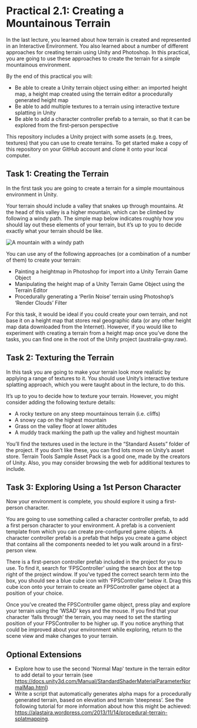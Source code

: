 # Practical 2.1: Creating a Mountainous Terrain

In the last lecture, you learned about how terrain is created and represented in an Interactive Environment. You also learned about a number of different approaches for creating terrain using Unity and Photoshop. In this practical, you are going to use these approaches to create the terrain for a simple mountainous environment.

By the end of this practical you will:

- Be able to create a Unity terrain object using either: an imported height map, a height map created using the terrain editor a procedurally generated height map
- Be able to add multiple textures to a terrain using interactive texture splatting in Unity
- Be able to add a character controller prefab to a terrain, so that it can be explored from the first-person perspective

This repository includes a Unity project with some assets (e.g. trees, textures) that you can use to create terrains. To get started make a copy of this repository on your GitHub account and clone it onto your local computer.

## Task 1: Creating the Terrain

In the first task you are going to create a terrain for a simple mountainous environment in Unity. 

Your terrain should include a valley that snakes up through mountains. At the head of this valley is a higher mountain, which can be climbed by following a windy path. The simple map below indicates roughly how you should lay out these elements of your terrain, but it’s up to you to decide exactly what your terrain should be like.

![A mountain with a windy path](https://github.com/UoY-IM-MPIE/mpie-p21-creating-terrain/blob/main/Instructions/mountainmap.jpg)

You can use any of the following approaches (or a combination of a number of them) to create your terrain:

- Painting a heightmap in Photoshop for import into a Unity Terrain Game Object
- Manipulating the height map of a Unity Terrain Game Object using the Terrain Editor
- Procedurally generating a ‘Perlin Noise’ terrain using Photoshop’s ‘Render Clouds’ Filter

For this task, it would be ideal if you could create your own terrain, and not base it on a height map that stores real geographic data (or any other height map data downloaded from the Internet). However, if you would like to experiment with creating a terrain from a height map once you’ve done the tasks, you can find one in the root of the Unity project (australia-gray.raw).

## Task 2: Texturing the Terrain

In this task you are going to make your terrain look more realistic by applying a range of textures to it. You should use Unity’s interactive texture splatting approach, which you were taught about in the lecture, to do this.

It’s up to you to decide how to texture your terrain. However, you might consider adding the following texture details:

- A rocky texture on any steep mountainous terrain (i.e. cliffs)
- A snowy cap on the highest mountain
- Grass on the valley floor at lower altitudes
- A muddy track marking the path up the valley and highest mountain

You’ll find the textures used in the lecture in the “Standard Assets” folder of the project. If you don’t like these, you can find lots more on Unity’s asset store. Terrain Tools Sample Asset Pack is a good one, made by the creators of Unity. Also, you may consider browsing the web for additional textures to include.

## Task 3: Exploring Using a 1st Person Character

Now your environment is complete, you should explore it using a first-person character.

You are going to use something called a character controller prefab, to add a first person character to your environment. A prefab is a convenient template from which you can create pre-configured game objects. A character controller prefab is a prefab that helps you create a game object that contains all the components needed to let you walk around in a first-person view.

There is a first-person controller prefab included in the project for you to use. To find it, search for ‘FPSController’ using the search box at the top right of the project window. If you’ve typed the correct search term into the box, you should see a blue cube icon with ‘FPSController’ below it. Drag this cube icon onto your terrain to create an FPSController game object at a position of your choice.

Once you’ve created the FPSController game object, press play and explore your terrain using the ‘WSAD’ keys and the mouse. If you find that your character ‘falls through’ the terrain, you may need to set the starting position of your FPSController to be higher up. If you notice anything that could be improved about your environment while exploring, return to the scene view and make changes to your terrain.

## Optional Extensions

- Explore how to use the second 'Normal Map' texture in the terrain editor to add detail to your terrain (see https://docs.unity3d.com/Manual/StandardShaderMaterialParameterNormalMap.html)
- Write a script that automatically generates alpha maps for a procedurally generated terrain, based on elevation and terrain ‘steepness’. See the following tutorial for more information about how this might be achieved: https://alastaira.wordpress.com/2013/11/14/procedural-terrain-splatmapping.


